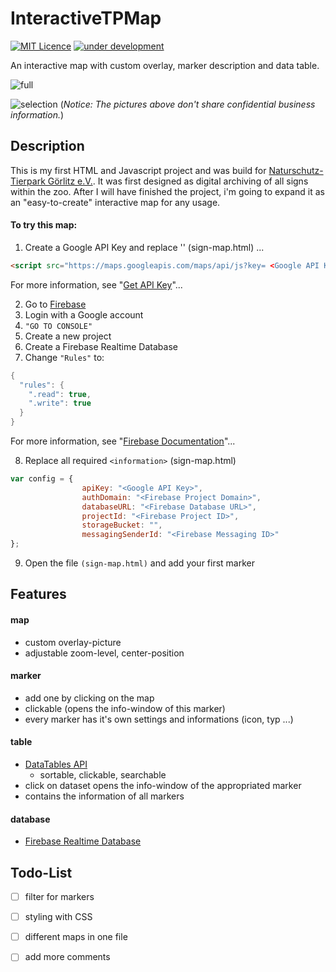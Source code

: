 # InteractiveTPMap
[![MIT Licence](https://badges.frapsoft.com/os/mit/mit.svg?v=103)](https://opensource.org/licenses/mit-license.php) [![under development](https://img.shields.io/badge/currently-under%20development-brightgreen.svg)](https://github.com/m-lukas/InteractiveTPMap)

An interactive map with custom overlay, marker description and data table.

![full](https://i.imgur.com/tPdnJeY.jpg)

![selection](https://i.imgur.com/qpjgT82.jpg)
(*Notice: The pictures above don't share confidential business information.*)

## Description

This is my first HTML and Javascript project and was build for [Naturschutz-Tierpark Görlitz e.V.](http://www.tierpark-goerlitz.de/). It was first designed as digital archiving of all signs within the zoo. After I will have finished the project, i'm going to expand it as an "easy-to-create" interactive map for any usage.

#### To try this map:

1. Create a Google API Key and replace '<Google API Key>' (sign-map.html) ...
```html
<script src="https://maps.googleapis.com/maps/api/js?key= <Google API Key> "></script>
```
   For more information, see "[Get API Key](https://developers.google.com/maps/documentation/javascript/get-api-key?hl=en)"...
  
2. Go to [Firebase](https://firebase.google.com/)
3. Login with a Google account
4. `"GO TO CONSOLE"`
5. Create a new project
6. Create a Firebase Realtime Database
7. Change `"Rules"` to:

```c++
{
  "rules": {
    ".read": true,
    ".write": true
  }
}
```
   For more information, see "[Firebase Documentation](https://firebase.google.com/docs/?authuser=0)"...   

8. Replace all required `<information>` (sign-map.html) 

```javascript
var config = {
				apiKey: "<Google API Key>",
				authDomain: "<Firebase Project Domain>",
				databaseURL: "<Firebase Database URL>",
				projectId: "<Firebase Project ID>",
				storageBucket: "",
				messagingSenderId: "<Firebase Messaging ID>"
};
```

9. Open the file `(sign-map.html)` and add your first marker

## Features
#### map
  - custom overlay-picture
  - adjustable zoom-level, center-position
#### marker
  - add one by clicking on the map
  - clickable (opens the info-window of this marker)
  - every marker has it's own settings and informations (icon, typ ...)
#### table
  - [DataTables API](https://datatables.net/)
    - sortable, clickable, searchable
  - click on dataset opens the info-window of the appropriated marker
  - contains the information of all markers
#### database
  - [Firebase Realtime Database](https://firebase.google.com/products/realtime-database/)
  
## Todo-List

- [ ] filter for markers
- [ ] styling with CSS
- [ ] different maps in one file
- [ ] add more comments
  
